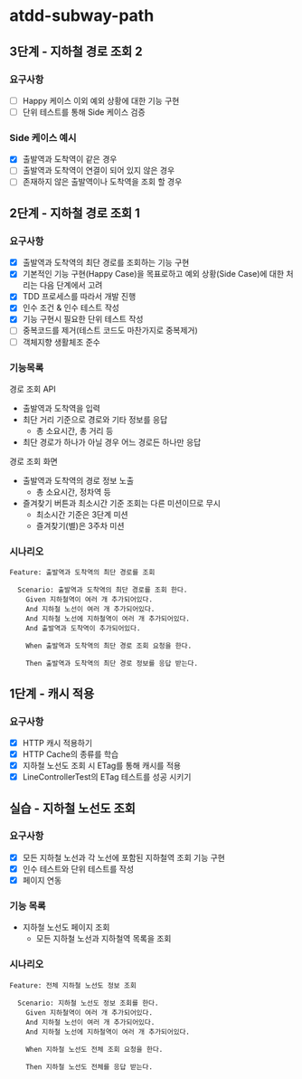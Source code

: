 # atdd-subway-path

## 3단계 - 지하철 경로 조회 2

### 요구사항

- [ ] Happy 케이스 이외 예외 상황에 대한 기능 구현
- [ ] 단위 테스트를 통해 Side 케이스 검증
    
### Side 케이스 예시

- [x] 출발역과 도착역이 같은 경우
- [ ] 출발역과 도착역이 연결이 되어 있지 않은 경우
- [ ] 존재하지 않은 출발역이나 도착역을 조회 할 경우

## 2단계 - 지하철 경로 조회 1

### 요구사항

- [x] 출발역과 도착역의 최단 경로를 조회하는 기능 구현
- [x] 기본적인 기능 구현(Happy Case)을 목표로하고 예외 상황(Side Case)에 대한 처리는 다음 단계에서 고려
- [x] TDD 프로세스를 따라서 개발 진행
- [x] 인수 조건 & 인수 테스트 작성
- [x] 기능 구현시 필요한 단위 테스트 작성
- [ ] 중복코드를 제거(테스트 코드도 마찬가지로 중복제거)
- [ ] 객체지향 생활체조 준수

### 기능목록

경로 조회 API
- 출발역과 도착역을 입력
- 최단 거리 기준으로 경로와 기타 정보를 응답
    - 총 소요시간, 총 거리 등
- 최단 경로가 하나가 아닐 경우 어느 경로든 하나만 응답

경로 조회 화면
- 출발역과 도착역의 경로 정보 노출
    - 총 소요시간, 정차역 등
- 즐겨찾기 버튼과 최소시간 기준 조회는 다른 미션이므로 무시
    - 최소시간 기준은 3단계 미션
    - 즐겨찾기(별)은 3주차 미션

### 시나리오

```gherkin
Feature: 출발역과 도착역의 최단 경로를 조회

  Scenario: 출발역과 도착역의 최단 경로를 조회 한다.
    Given 지하철역이 여러 개 추가되어있다.
    And 지하철 노선이 여러 개 추가되어있다.
    And 지하철 노선에 지하철역이 여러 개 추가되어있다.
    And 출발역과 도착역이 추가되어있다.
    
    When 출발역과 도착역의 최단 경로 조회 요청을 한다.
    
    Then 출발역과 도착역의 최단 경로 정보를 응답 받는다.
```

## 1단계 - 캐시 적용

### 요구사항

- [x] HTTP 캐시 적용하기
- [x] HTTP Cache의 종류를 학습
- [x] 지하철 노선도 조회 시 ETag를 통해 캐시를 적용
- [x] LineControllerTest의 ETag 테스트를 성공 시키기

## 실습 - 지하철 노선도 조회

### 요구사항

- [x] 모든 지하철 노선과 각 노선에 포함된 지하철역 조회 기능 구현
- [x] 인수 테스트와 단위 테스트를 작성
- [x] 페이지 연동

### 기능 목록

- 지하철 노선도 페이지 조회
  - 모든 지하철 노선과 지하철역 목록을 조회

### 시나리오

```gherkin
Feature: 전체 지하철 노선도 정보 조회

  Scenario: 지하철 노선도 정보 조회를 한다.
    Given 지하철역이 여러 개 추가되어있다.
    And 지하철 노선이 여러 개 추가되어있다.
    And 지하철 노선에 지하철역이 여러 개 추가되어있다.
    
    When 지하철 노선도 전체 조회 요청을 한다.
    
    Then 지하철 노선도 전체를 응답 받는다.
```

